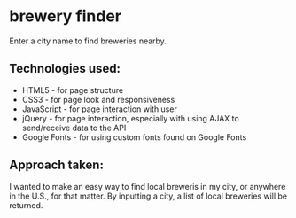 # brewery finder

Enter a city name to find breweries nearby.

## Technologies used:

- HTML5 - for page structure
- CSS3 - for page look and responsiveness
- JavaScript - for page interaction with user
- jQuery - for page interaction, especially with using AJAX to send/receive data to the API
- Google Fonts - for using custom fonts found on Google Fonts

## Approach taken:

I wanted to make an easy way to find local breweris in my city, or anywhere in the U.S., for that matter. By inputting a city, a list of local breweries will be returned.
